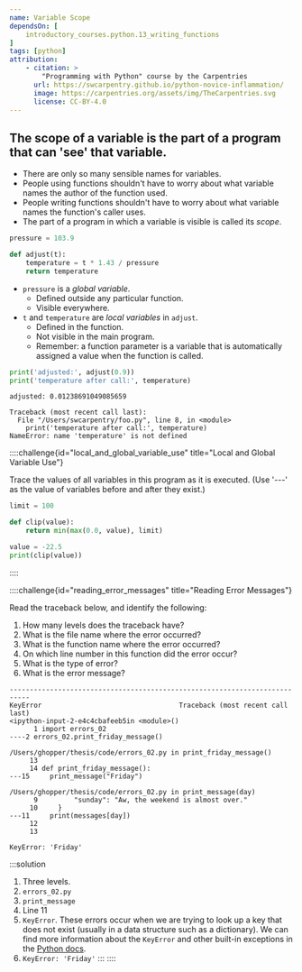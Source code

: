 ```yaml
---
name: Variable Scope
dependsOn: [
    introductory_courses.python.13_writing_functions
]
tags: [python]
attribution: 
    - citation: >
        "Programming with Python" course by the Carpentries
      url: https://swcarpentry.github.io/python-novice-inflammation/
      image: https://carpentries.org/assets/img/TheCarpentries.svg
      license: CC-BY-4.0
---
```


## The scope of a variable is the part of a program that can 'see' that variable.

*   There are only so many sensible names for variables.
*   People using functions shouldn't have to worry about
    what variable names the author of the function used.
*   People writing functions shouldn't have to worry about
    what variable names the function's caller uses.
*   The part of a program in which a variable is visible is called its *scope*.

~~~ python
pressure = 103.9

def adjust(t):
    temperature = t * 1.43 / pressure
    return temperature
~~~


*   `pressure` is a *global variable*.
    *   Defined outside any particular function.
    *   Visible everywhere.
*   `t` and `temperature` are *local variables* in `adjust`.
    *   Defined in the function.
    *   Not visible in the main program.
    *   Remember: a function parameter is a variable
        that is automatically assigned a value when the function is called.

~~~ python
print('adjusted:', adjust(0.9))
print('temperature after call:', temperature)
~~~

~~~
adjusted: 0.01238691049085659
~~~

~~~
Traceback (most recent call last):
  File "/Users/swcarpentry/foo.py", line 8, in <module>
    print('temperature after call:', temperature)
NameError: name 'temperature' is not defined
~~~

::::challenge{id="local_and_global_variable_use" title="Local and Global Variable Use"}

Trace the values of all variables in this program as it is executed.
(Use '---' as the value of variables before and after they exist.)

~~~ python
limit = 100

def clip(value):
    return min(max(0.0, value), limit)

value = -22.5
print(clip(value))
~~~

::::

::::challenge{id="reading_error_messages" title="Reading Error Messages"}

Read the traceback below, and identify the following:

1. How many levels does the traceback have?
2. What is the file name where the error occurred?
3. What is the function name where the error occurred?
4. On which line number in this function did the error occur?
5. What is the type of error?
6. What is the error message?

~~~
---------------------------------------------------------------------------
KeyError                                  Traceback (most recent call last)
<ipython-input-2-e4c4cbafeeb5in <module>()
      1 import errors_02
----2 errors_02.print_friday_message()

/Users/ghopper/thesis/code/errors_02.py in print_friday_message()
     13
     14 def print_friday_message():
---15     print_message("Friday")

/Users/ghopper/thesis/code/errors_02.py in print_message(day)
      9         "sunday": "Aw, the weekend is almost over."
     10     }
---11     print(messages[day])
     12
     13

KeyError: 'Friday'
~~~

:::solution
1. Three levels.
2. `errors_02.py`
3. `print_message`
4. Line 11
5. `KeyError`. These errors occur when we are trying to look up a key that does not exist (usually in a data
structure such as a dictionary). We can find more information about the `KeyError` and other built-in exceptions
in the [Python docs](https://docs.python.org/3/library/exceptions.html#KeyError).
6. `KeyError: 'Friday'`
:::
::::
